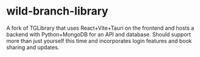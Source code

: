 # wild-branch-library
A fork of TGLibrary that uses React+Vite+Tauri on the frontend and hosts a backend with Python+MongoDB for an API and database. Should support more than just yourself this time and incorporates login features and book sharing and updates.
